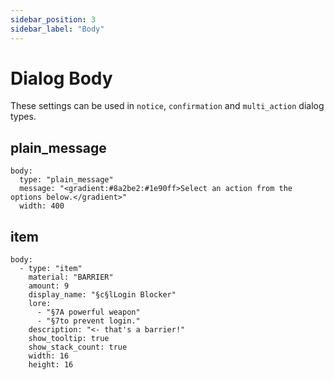 ```yaml
---
sidebar_position: 3
sidebar_label: "Body"
---
```


# Dialog Body

These settings can be used in `notice`, `confirmation` and `multi_action` dialog types.

## plain_message

```
body:
  type: "plain_message"
  message: "<gradient:#8a2be2:#1e90ff>Select an action from the options below.</gradient>"
  width: 400
```

## item

```
body:
  - type: "item"
    material: "BARRIER"
    amount: 9
    display_name: "§c§lLogin Blocker"
    lore:
      - "§7A powerful weapon"
      - "§7to prevent login."
    description: "<- that's a barrier!"
    show_tooltip: true
    show_stack_count: true
    width: 16
    height: 16
```
